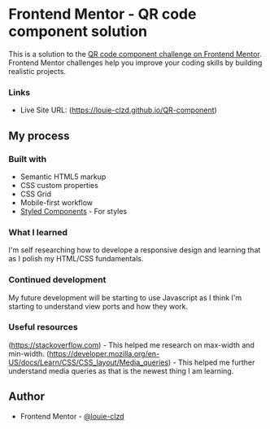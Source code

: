 # Frontend Mentor - QR code component solution

This is a solution to the [QR code component challenge on Frontend Mentor](https://www.frontendmentor.io/challenges/qr-code-component-iux_sIO_H). Frontend Mentor challenges help you improve your coding skills by building realistic projects.

### Links

- Live Site URL: (https://louie-clzd.github.io/QR-component)

## My process

### Built with

- Semantic HTML5 markup
- CSS custom properties
- CSS Grid
- Mobile-first workflow
- [Styled Components](https://fonts.google.com/specimen/Outfit) - For styles

### What I learned

I'm self researching how to develope a responsive design and learning that as I polish my HTML/CSS fundamentals.

### Continued development

My future development will be starting to use Javascript as I think I'm starting to understand view ports and how they work.

### Useful resources

(https://stackoverflow.com) - This helped me research on max-width and min-width.
(https://developer.mozilla.org/en-US/docs/Learn/CSS/CSS_layout/Media_queries) - This helped me further understand media queries as that is the newest thing I am learning.

## Author

- Frontend Mentor - [@louie-clzd](https://www.frontendmentor.io/profile/louie-clzd)
